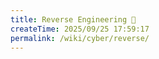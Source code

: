 ```yaml
---
title: Reverse Engineering 🔩
createTime: 2025/09/25 17:59:17
permalink: /wiki/cyber/reverse/
---
```

